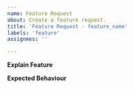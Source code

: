 ```yaml
---
name: Feature Request
about: Create a feature request.
title: 'Feature Request - feature_name'
labels: 'feature'
assignees: ''

---
```


**Explain Feature**


**Expected Behaviour**

